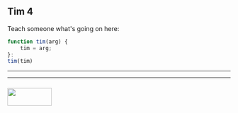## Tim 4

Teach someone what's going on here:

```js
function tim(arg) {
	tim = arg;
}:
tim(tim)
```


___
___
### <a href="http://elewa.education/blog" target="_blank"><img src="https://user-images.githubusercontent.com/18554853/34921062-506450ae-f97d-11e7-875f-6feeb26ad72d.png" width="100" height="40"/></a>